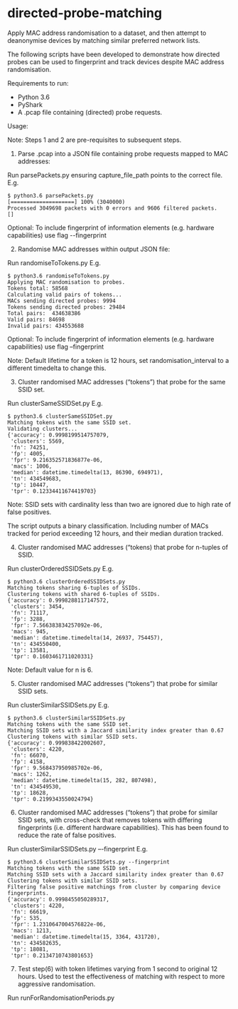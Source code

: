 # directed-probe-matching
Apply MAC address randomisation to a dataset, and then attempt to deanonymise devices by matching similar preferred network lists.

The following scripts have been developed to demonstrate how directed probes can be used to fingerprint and track devices despite MAC address randomisation.

Requirements to run:

- Python 3.6
- PyShark
- A .pcap file containing (directed) probe requests.

Usage:

Note: Steps 1 and 2 are pre-requisites to subsequent steps.

1) Parse .pcap into a JSON file containing probe requests mapped to MAC addresses:

Run parsePackets.py ensuring capture_file_path points to the correct file.
E.g. 

```
$ python3.6 parsePackets.py
[====================] 100% (3040000)
Processed 3049698 packets with 0 errors and 9606 filtered packets.
[]
```

Optional: To include fingerprint of information elements (e.g. hardware capabilities) use flag --fingerprint

2) Randomise MAC addresses within output JSON file:

Run randomiseToTokens.py
E.g.

```
$ python3.6 randomiseToTokens.py
Applying MAC randomisation to probes.
Tokens total: 58568
Calculating valid pairs of tokens...
MACs sending directed probes: 9994
Tokens sending directed probes: 29484
Total pairs:  434638386
Valid pairs: 84698
Invalid pairs: 434553688
```

Optional: To include fingerprint of information elements (e.g. hardware capabilities) use flag –fingerprint

Note: Default lifetime for a token is 12 hours, set randomisation_interval to a different timedelta to change this.

3) Cluster randomised MAC addresses (“tokens”) that probe for the same SSID set.

Run clusterSameSSIDSet.py
E.g.

```
$ python3.6 clusterSameSSIDSet.py 
Matching tokens with the same SSID set.
Validating clusters...
{'accuracy': 0.9998199514757079,
 'clusters': 5569,
 'fn': 74251,
 'fp': 4005,
 'fpr': 9.216352571836877e-06,
 'macs': 1006,
 'median': datetime.timedelta(13, 86390, 694971),
 'tn': 434549683,
 'tp': 10447,
 'tpr': 0.12334411674419703}
```

Note: SSID sets with cardinality less than two are ignored due to high rate of false positives.

The script outputs a binary classification. Including number of MACs tracked for period exceeding 12 hours, and their median duration tracked. 

4) Cluster randomised MAC addresses (“tokens) that probe for n-tuples of SSID.

Run clusterOrderedSSIDSets.py
E.g. 

```
$ python3.6 clusterOrderedSSIDSets.py 
Matching tokens sharing 6-tuples of SSIDs.
Clustering tokens with shared 6-tuples of SSIDs.
{'accuracy': 0.9998288117147572,
 'clusters': 3454,
 'fn': 71117,
 'fp': 3288,
 'fpr': 7.566383834257092e-06,
 'macs': 945,
 'median': datetime.timedelta(14, 26937, 754457),
 'tn': 434550400,
 'tp': 13581,
 'tpr': 0.1603461711020331}
```

Note: Default value for n is 6.

5) Cluster randomised MAC addresses (“tokens”) that probe for similar SSID sets.

Run clusterSimilarSSIDSets.py
E.g.

```
$ python3.6 clusterSimilarSSIDSets.py 
Matching tokens with the same SSID set.
Matching SSID sets with a Jaccard similarity index greater than 0.67
Clustering tokens with similar SSID sets.
{'accuracy': 0.999838422002607,
 'clusters': 4220,
 'fn': 66070,
 'fp': 4158,
 'fpr': 9.568437950985702e-06,
 'macs': 1262,
 'median': datetime.timedelta(15, 282, 807498),
 'tn': 434549530,
 'tp': 18628,
 'tpr': 0.2199343550024794}
```

6) Cluster randomised MAC addresses (“tokens”) that probe for similar SSID sets, with cross-check that removes tokens with differing fingerprints (i.e. different hardware capabilities). This has been found to reduce the rate of false positives.

Run clusterSimilarSSIDSets.py –-fingerprint
E.g. 

```
$ python3.6 clusterSimilarSSIDSets.py --fingerprint
Matching tokens with the same SSID set.
Matching SSID sets with a Jaccard similarity index greater than 0.67
Clustering tokens with similar SSID sets.
Filtering false positive matchings from cluster by comparing device fingerprints.
{'accuracy': 0.9998455050289317,
 'clusters': 4220,
 'fn': 66619,
 'fp': 535,
 'fpr': 1.2310647004576822e-06,
 'macs': 1213,
 'median': datetime.timedelta(15, 3364, 431720),
 'tn': 434582635,
 'tp': 18081,
 'tpr': 0.2134710743801653}
```

7) Test step(6) with token lifetimes varying from 1 second to original 12 hours. Used to test the effectiveness of matching with respect to more aggressive randomisation.

Run runForRandomisationPeriods.py
